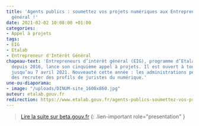 ```yaml
---
title: 'Agents publics : soumettez vos projets numériques aux Entrepreneurs d’intérêt
  général !'
date: 2021-02-02 10:08:00 +01:00
categories:
- Appel à projets
tags:
- EIG
- Etalab
- Entrepreneur d'Intérêt Général
chapeau-text: 'Entrepreneurs d’intérêt général (EIG), programme d’Etalab à la DINUM
  depuis 2016, lance son cinquième appel à projets. Il est ouvert à toutes les administrations
  jusqu’au 7 avril 2021. Nouveauté cette année : les administrations peuvent proposer
  des recruter des profils de juristes du numérique.'
une-ou-diaporama:
- image: "/uploads/DINUM-site_1600x860.jpg"
auteur: etalab.gouv.fr
redirection: https://www.etalab.gouv.fr/agents-publics-soumettez-vos-projets-numeriques-aux-entrepreneurs-dinteret-general
---
```


> [Lire la suite sur beta.gouv.fr](https://blog.beta.gouv.fr/dinsic/2020/11/10/nous-recrutons-une-brigade-numerique/)
{: .lien-important role="presentation" }
